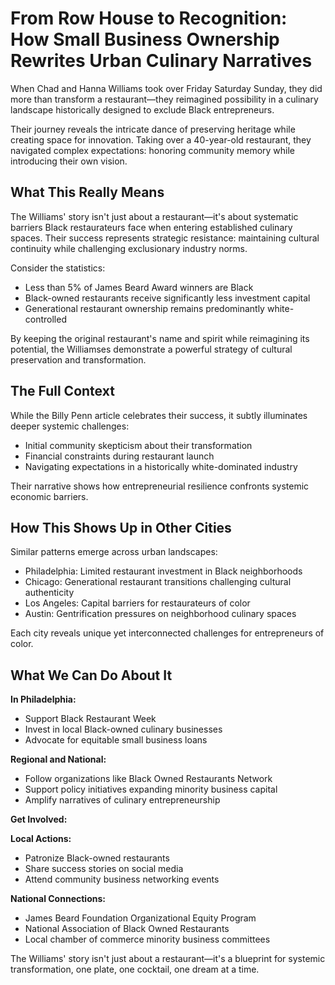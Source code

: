 # From Row House to Recognition: How Small Business Ownership Rewrites Urban Culinary Narratives

When Chad and Hanna Williams took over Friday Saturday Sunday, they did more than transform a restaurant—they reimagined possibility in a culinary landscape historically designed to exclude Black entrepreneurs.

Their journey reveals the intricate dance of preserving heritage while creating space for innovation. Taking over a 40-year-old restaurant, they navigated complex expectations: honoring community memory while introducing their own vision.

## What This Really Means

The Williams' story isn't just about a restaurant—it's about systematic barriers Black restaurateurs face when entering established culinary spaces. Their success represents strategic resistance: maintaining cultural continuity while challenging exclusionary industry norms.

Consider the statistics:
- Less than 5% of James Beard Award winners are Black
- Black-owned restaurants receive significantly less investment capital
- Generational restaurant ownership remains predominantly white-controlled

By keeping the original restaurant's name and spirit while reimagining its potential, the Williamses demonstrate a powerful strategy of cultural preservation and transformation.

## The Full Context

While the Billy Penn article celebrates their success, it subtly illuminates deeper systemic challenges:
- Initial community skepticism about their transformation
- Financial constraints during restaurant launch
- Navigating expectations in a historically white-dominated industry

Their narrative shows how entrepreneurial resilience confronts systemic economic barriers.

## How This Shows Up in Other Cities

Similar patterns emerge across urban landscapes:
- Philadelphia: Limited restaurant investment in Black neighborhoods
- Chicago: Generational restaurant transitions challenging cultural authenticity
- Los Angeles: Capital barriers for restaurateurs of color
- Austin: Gentrification pressures on neighborhood culinary spaces

Each city reveals unique yet interconnected challenges for entrepreneurs of color.

## What We Can Do About It

**In Philadelphia:**
- Support Black Restaurant Week
- Invest in local Black-owned culinary businesses
- Advocate for equitable small business loans

**Regional and National:**
- Follow organizations like Black Owned Restaurants Network
- Support policy initiatives expanding minority business capital
- Amplify narratives of culinary entrepreneurship

**Get Involved:**

**Local Actions:**
- Patronize Black-owned restaurants
- Share success stories on social media
- Attend community business networking events

**National Connections:**
- James Beard Foundation Organizational Equity Program
- National Association of Black Owned Restaurants
- Local chamber of commerce minority business committees

The Williams' story isn't just about a restaurant—it's a blueprint for systemic transformation, one plate, one cocktail, one dream at a time.